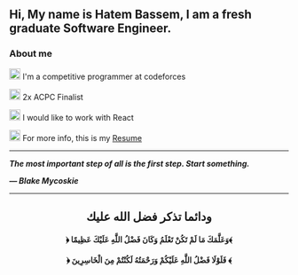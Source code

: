 ## Hi, My name is Hatem Bassem, I am a fresh graduate Software Engineer.

### About me

<img src="https://github.githubassets.com/images/icons/emoji/unicode/1f539.png"  width="20" /> I'm a competitive programmer at codeforces

<img src="https://github.githubassets.com/images/icons/emoji/unicode/1f539.png"  width="20" /> 2x ACPC Finalist 

<img src="https://github.githubassets.com/images/icons/emoji/unicode/1f539.png"  width="20" /> I would like to work with React

<img src="https://github.githubassets.com/images/icons/emoji/unicode/1f539.png"  width="20" />  For more info, this is my [Resume](https://drive.google.com/file/d/1BkOQG7kJtzzw_tLCf_zRJQsF1gD5SMfu/view?usp=sharing)

<hr>

***The most important step of all is the first step. Start something.***

***— Blake Mycoskie***

<hr>

<div align="center">

## **ودائما تذكر فضل الله عليك**

#### **﴿ وَعَلَّمَكَ مَا لَمْ تَكُنْ تَعْلَمُ وَكَانَ فَضْلُ اللَّهِ عَلَيْكَ عَظِيمًا﴾** 

#### **﴿ فَلَوْلَا فَضْلُ اللَّهِ عَلَيْكُمْ وَرَحْمَتُهُ لَكُنْتُمْ مِنَ الْخَاسِرِينَ ﴾** 

</div>

[My resume]:url(https://drive.google.com/file/d/1BkOQG7kJtzzw_tLCf_zRJQsF1gD5SMfu/view)

